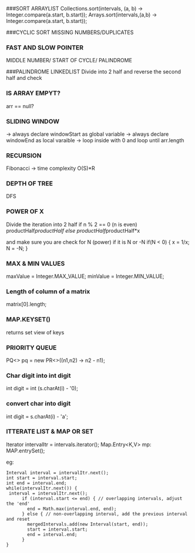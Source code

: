  ###SORT ARRAYLIST
 Collections.sort(intervals, (a, b) -> Integer.compare(a.start, b.start));
 Arrays.sort(intervals,(a,b) -> Integer.compare(a.start, b.start));
 
 ###CYCLIC SORT
 MISSING NUMBERS/DUPLICATES
 
 ### FAST AND SLOW POINTER 
 MIDDLE NUMBER/ START OF CYCLE/ PALINDROME 
 
 ###PALINDROME LINKEDLIST 
 Divide into 2 half and reverse the second half and check 
 
 ### IS ARRAY EMPYT? 
 arr == null?
 
 ### SLIDING WINDOW 
 -> always declare windowStart as global variable 
 -> always declare windowEnd as local varaible
 -> loop inside with 0 and loop until arr.length
 
 ### RECURSION 
 Fibonacci -> time complexity O(S)*R
 
 ### DEPTH OF TREE 
 DFS 
 
 ### POWER OF X
 Divide the iteration into 2 half 
 if n % 2 == 0 (n is even) productHalf*productHalf 
 else productHalf*productHalf*x

and make sure you are check for N (power) if it is N or -N 
      if(N < 0) {
          x = 1/x; 
          N = -N;
      }

### MAX & MIN VALUES
maxValue = Integer.MAX_VALUE;
minValue = Integer.MIN_VALUE;

### Length of column of a matrix 
matrix[0].length;

### MAP.KEYSET() 
returns set view of keys


### PRIORITY QUEUE 
PQ<> pq = new PR<>((n1,n2) -> n2 - n1); 
 
 
### Char digit into int digit 
int digit = int (s.charAt(i) - '0);

### convert char into digit 
int digit = s.charAt(i) - 'a';

### ITTERATE LIST & MAP OR SET
Iterator<Interval> intervalItr = intervals.iterator();
Map.Entry<K,V> mp: MAP.entrySet();

eg: 
```Iterator<Interval> intervalItr = intervals.iterator();
Interval interval = intervalItr.next();
int start = interval.start;
int end = interval.end;
while(intervalItr.next()) {
 interval = intervalItr.next();
      if (interval.start <= end) { // overlapping intervals, adjust the 'end'
        end = Math.max(interval.end, end);
      } else { // non-overlapping interval, add the previous interval and reset
        mergedIntervals.add(new Interval(start, end));
        start = interval.start;
        end = interval.end;
      }
}
